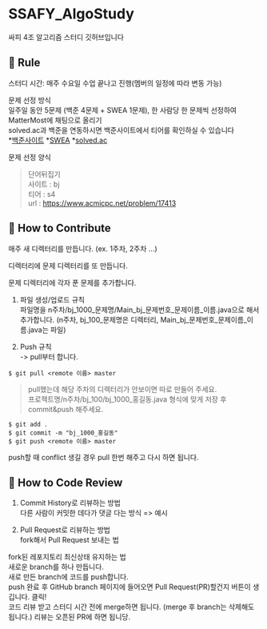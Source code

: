 # SSAFY_AlgoStudy   

싸피 4조 알고리즘 스터디 깃허브입니다

📝 Rule
---
스터디 시간: 매주 수요일 수업 끝나고 진행(멤버의 일정에 따라 변동 가능)

문제 선정 방식    
일주일 동안 5문제 (백준 4문제 + SWEA 1문제), 한 사람당 한 문제씩 선정하여 MatterMost에 채팅으로 올리기   
solved.ac과 백준을 연동하시면 백준사이트에서 티어를 확인하실 수 있습니다   
*[백준사이트](https://www.acmicpc.net/)
*[SWEA](https://swexpertacademy.com/main/main.do)
*[solved.ac](https://solved.ac/)

문제 선정 양식   
>단어뒤집기   
>사이트 : bj   
>티어 : s4   
>url : https://www.acmicpc.net/problem/17413   


🍎 How to Contribute
---

매주 새 디렉터리를 만듭니다. (ex. 1주차, 2주차 ...)

디렉터리에 문제 디렉터리를 또 만듭니다. 

문제 디렉터리에 각자 푼 문제를 추가합니다.

1. 파일 생성/업로드 규칙   
파일명을 n주차/bj_1000_문제명/Main_bj_문제번호_문제이름_이름.java으로 해서 추가합니다. (n주차, bj_100_문제명은 디렉터리, Main_bj_문제번호_문제이름_이름.java는 파일)

2. Push 규칙      
-> pull부터 합니다.     

``` 
$ git pull <remote 이름> master   
```

> pull했는데 해당 주차의 디렉터리가 안보이면 따로 만들어 주세요.   
> 프로젝트명/n주차/bj_100/bj_1000_홍길동.java 형식에 맞게 저장 후 commit&push 해주세요.   

```
$ git add .
$ git commit -m "bj_1000_홍길동"
$ git push <remote 이름> master
```

push할 때 conflict 생길 경우 pull 한번 해주고 다시 하면 됩니다.

🍌 How to Code Review
---
1. Commit History로 리뷰하는 방법   
다른 사람이 커밋한 데다가 댓글 다는 방식 => 예시

2. Pull Request로 리뷰하는 방법   
fork해서 Pull Request 보내는 법   

fork된 레포지토리 최신상태 유지하는 법   
새로운 branch를 하나 만듭니다.   
새로 만든 branch에 코드를 push합니다.   
push 완료 후 GitHub branch 페이지에 들어오면 Pull Request(PR)할건지 버튼이 생깁니다. 클릭!   
코드 리뷰 받고 스터디 시간 전에 merge하면 됩니다. (merge 후 branch는 삭제해도 됩니다.) 리뷰는 오픈된 PR에 하면 됩니당.
